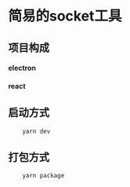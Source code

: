 # 简易的socket工具
## 项目构成
#### electron 
#### react 
## 启动方式
```shell
    yarn dev
```
## 打包方式
```shell
    yarn package
```
